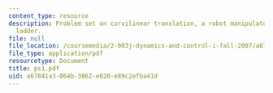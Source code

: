 ```yaml
---
content_type: resource
description: Problem set on curvilinear translation, a robot manipulator, and a sliding
  ladder.
file: null
file_location: /coursemedia/2-003j-dynamics-and-control-i-fall-2007/a67841a3064b3862e020e89c2efba41d_ps1.pdf
file_type: application/pdf
resourcetype: Document
title: ps1.pdf
uid: a67841a3-064b-3862-e020-e89c2efba41d
---
```

